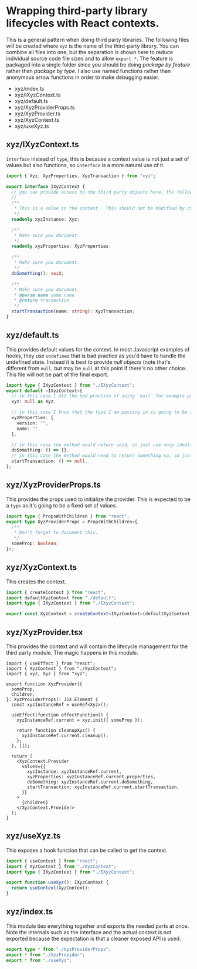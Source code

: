 # Wrapping third-party library lifecycles with React contexts.

This is a general pattern when doing third party libraries. The following files will be created where `xyz` is the name of the third-party library. You can combine all files into one, but the separation is shown here to reduce individual source code file sizes and to allow `export *`. The feature is packaged into a single folder since you should be doing _package by feature_ rather than _package by type_. I also use named functions rather than anonymous arrow functions in order to make debugging easier.

- xyz/index.ts
- xyz/IXyzContext.ts
- xyz/default.ts
- xyz/XyzProviderProps.ts
- xyz/XyzProvider.ts
- xyz/XyzContext.ts
- xyz/useXyz.ts

## xyz/IXyzContext.ts

`interface` instead of `type`, this is because a context value is not just a set of values but also functions, so `interface` is a more natural use of it.

```ts
import { Xyz, XyzProperties, XyzTransaction } from "xyz";

export interface IXyzContext {
  // you can provide access to the third party objects here, the following are examples:
  //
  /**
   * This is a value in the context.  This should not be modified by children as such it should be marked as readonly.
   */
  readonly xyzInstance: Xyz;

  /**
   * Make sure you document.
   */
  readonly xyzProperties: XyzProperties;

  /**
   * Make sure you document.
   */
  doSomething(): void;

  /**
   * Make sure you document.
   * @param name some name
   * @return transaction
   */
  startTransaction(name: string): XyzTransaction;
}
```

## xyz/default.ts

This provides default values for the context. In most Javascript examples of hooks, they use `undefined` that is bad practice as you'd have to handle the undefined state. Instead it is best to provide _null objects_ (note that's different from `null`, but may be `null` at this point if there's no other choice. This file will not be part of the final export.

```ts
import type { IXyzContext } from "./IXyzContext";
export default <IXyzContext>{
  // in this case I did the bad practice of using `null` for example purpose
  xyz: null as Xyz,

  // in this case I know that the type I am passing in is going to be a hash with some specific keys so I put in some place holder values.  This will prevent having to do null checks on consumers.
  xyzProperties: {
    version: "",
    name: "",
  },

  // in this case the method would return void, so just use noop ideally use library equivalent to silence linters like `ramda.always`
  doSomething: () => {},
  // in this case the method would need to return something so, so just use `null` as the return value.
  startTransaction: () => null,
};
```

## xyz/XyzProviderProps.ts

This provides the props used to initialize the provider. This is expected to be a `type` as it's going to be a fixed set of values.

```ts
import type { PropsWithChildren } from "react";
export type XyzProviderProps = PropsWithChildren<{
  /**
   * Don't forget to document this.
   */
  someProp: boolean;
}>;
```

## xyz/XyzContext.ts

This creates the context.

```ts
import { createContext } from "react";
import defaultXyzContext from "./default";
import type { IXyzContext } from "./IXyzContext";

export const XyzContext = createContext<IXyzContext>(defaultXyzContext);
```

## xyz/XyzProvider.tsx

This provides the context and will contain the lifecycle management for the third party module. The magic happens in this module.

```tsx
import { useEffect } from "react";
import { XyzContext } from "./XyzContext";
import { xyz, Xyz } from "xyz";

export function XyzProvider({
  someProp,
  children,
}: XyzProviderProps): JSX.Element {
  const xyzInstanceRef = useRef<Xyz>();

  useEffect(function effectFunction() {
    xyzInstanceRef.current = xyz.init({ someProp });

    return function cleanupXyz() {
      xyzInstanceRef.current.cleanup();
    };
  }, []);

  return (
    <XyzContext.Provider
      values={{
        xyzInstance: xyzInstanceRef.current,
        xyzProperties: xyzInstanceRef.current.properties,
        doSomething: xyzInstanceRef.current.doSomething,
        startTransaction: xyzInstanceRef.current.startTransaction,
      }}
    >
      {children}
    </XyzContext.Provider>
  );
}
```

## xyz/useXyz.ts

This exposes a hook function that can be called to get the context.

```ts
import { useContext } from "react";
import { XyzContext } from "./XyzContext";
import type { IXyzContext } from "./IXyzContext";

export function useXyz(): IXyzContext {
  return useContext(XyzContext);
}
```

## xyz/index.ts

This module ties everything together and exports the needed parts at once. Note the internals such as the interface and the actual context is not exported because the expectation is that a cleaner exposed API is used.

```ts
export type * from "./XyzProviderProps";
export * from "./XyzProvider";
export * from "./useXyz";
```
